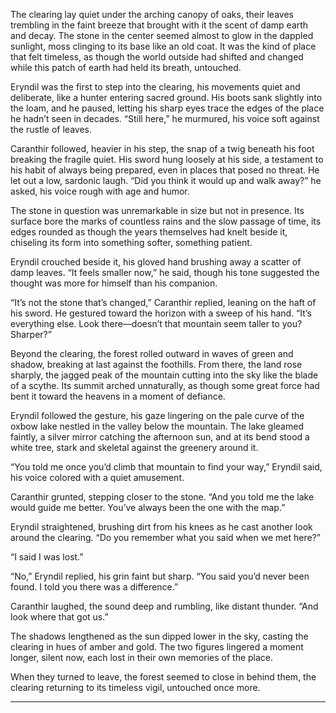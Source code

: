 The clearing lay quiet under the arching canopy of oaks, their leaves trembling in the faint breeze that brought with it the scent of damp earth and decay. The stone in the center seemed almost to glow in the dappled sunlight, moss clinging to its base like an old coat. It was the kind of place that felt timeless, as though the world outside had shifted and changed while this patch of earth had held its breath, untouched.

Eryndil was the first to step into the clearing, his movements quiet and deliberate, like a hunter entering sacred ground. His boots sank slightly into the loam, and he paused, letting his sharp eyes trace the edges of the place he hadn’t seen in decades. “Still here,” he murmured, his voice soft against the rustle of leaves.

Caranthir followed, heavier in his step, the snap of a twig beneath his foot breaking the fragile quiet. His sword hung loosely at his side, a testament to his habit of always being prepared, even in places that posed no threat. He let out a low, sardonic laugh. “Did you think it would up and walk away?” he asked, his voice rough with age and humor.

The stone in question was unremarkable in size but not in presence. Its surface bore the marks of countless rains and the slow passage of time, its edges rounded as though the years themselves had knelt beside it, chiseling its form into something softer, something patient.

Eryndil crouched beside it, his gloved hand brushing away a scatter of damp leaves. “It feels smaller now,” he said, though his tone suggested the thought was more for himself than his companion.

“It’s not the stone that’s changed,” Caranthir replied, leaning on the haft of his sword. He gestured toward the horizon with a sweep of his hand. “It’s everything else. Look there—doesn’t that mountain seem taller to you? Sharper?”

Beyond the clearing, the forest rolled outward in waves of green and shadow, breaking at last against the foothills. From there, the land rose sharply, the jagged peak of the mountain cutting into the sky like the blade of a scythe. Its summit arched unnaturally, as though some great force had bent it toward the heavens in a moment of defiance.

Eryndil followed the gesture, his gaze lingering on the pale curve of the oxbow lake nestled in the valley below the mountain. The lake gleamed faintly, a silver mirror catching the afternoon sun, and at its bend stood a white tree, stark and skeletal against the greenery around it.

“You told me once you’d climb that mountain to find your way,” Eryndil said, his voice colored with a quiet amusement.

Caranthir grunted, stepping closer to the stone. “And you told me the lake would guide me better. You’ve always been the one with the map.”

Eryndil straightened, brushing dirt from his knees as he cast another look around the clearing. “Do you remember what you said when we met here?”

“I said I was lost.”

“No,” Eryndil replied, his grin faint but sharp. “You said you’d never been found. I told you there was a difference.”

Caranthir laughed, the sound deep and rumbling, like distant thunder. “And look where that got us.”

The shadows lengthened as the sun dipped lower in the sky, casting the clearing in hues of amber and gold. The two figures lingered a moment longer, silent now, each lost in their own memories of the place.

When they turned to leave, the forest seemed to close in behind them, the clearing returning to its timeless vigil, untouched once more.
_________________________________________________________________________